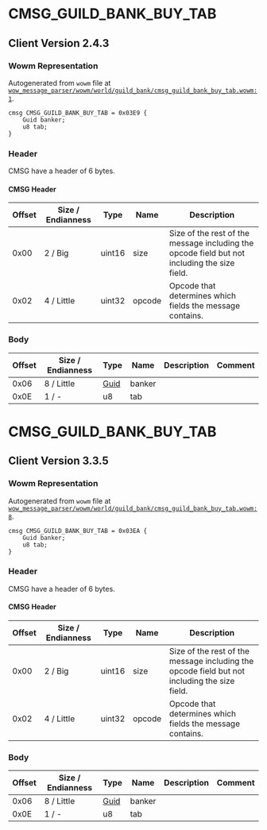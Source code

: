 # CMSG_GUILD_BANK_BUY_TAB

## Client Version 2.4.3

### Wowm Representation

Autogenerated from `wowm` file at [`wow_message_parser/wowm/world/guild_bank/cmsg_guild_bank_buy_tab.wowm:1`](https://github.com/gtker/wow_messages/tree/main/wow_message_parser/wowm/world/guild_bank/cmsg_guild_bank_buy_tab.wowm#L1).
```rust,ignore
cmsg CMSG_GUILD_BANK_BUY_TAB = 0x03E9 {
    Guid banker;
    u8 tab;
}
```
### Header

CMSG have a header of 6 bytes.

#### CMSG Header

| Offset | Size / Endianness | Type   | Name   | Description |
| ------ | ----------------- | ------ | ------ | ----------- |
| 0x00   | 2 / Big           | uint16 | size   | Size of the rest of the message including the opcode field but not including the size field.|
| 0x02   | 4 / Little        | uint32 | opcode | Opcode that determines which fields the message contains.|

### Body

| Offset | Size / Endianness | Type | Name | Description | Comment |
| ------ | ----------------- | ---- | ---- | ----------- | ------- |
| 0x06 | 8 / Little | [Guid](../spec/packed-guid.md) | banker |  |  |
| 0x0E | 1 / - | u8 | tab |  |  |

# CMSG_GUILD_BANK_BUY_TAB

## Client Version 3.3.5

### Wowm Representation

Autogenerated from `wowm` file at [`wow_message_parser/wowm/world/guild_bank/cmsg_guild_bank_buy_tab.wowm:8`](https://github.com/gtker/wow_messages/tree/main/wow_message_parser/wowm/world/guild_bank/cmsg_guild_bank_buy_tab.wowm#L8).
```rust,ignore
cmsg CMSG_GUILD_BANK_BUY_TAB = 0x03EA {
    Guid banker;
    u8 tab;
}
```
### Header

CMSG have a header of 6 bytes.

#### CMSG Header

| Offset | Size / Endianness | Type   | Name   | Description |
| ------ | ----------------- | ------ | ------ | ----------- |
| 0x00   | 2 / Big           | uint16 | size   | Size of the rest of the message including the opcode field but not including the size field.|
| 0x02   | 4 / Little        | uint32 | opcode | Opcode that determines which fields the message contains.|

### Body

| Offset | Size / Endianness | Type | Name | Description | Comment |
| ------ | ----------------- | ---- | ---- | ----------- | ------- |
| 0x06 | 8 / Little | [Guid](../spec/packed-guid.md) | banker |  |  |
| 0x0E | 1 / - | u8 | tab |  |  |

